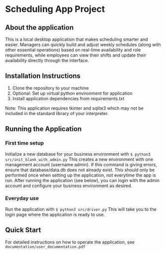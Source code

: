 # Scheduling App Project
## About the application
This is a local desktop application that makes scheduling smarter and easier. Managers can quickly build and adjust weekly schedules (along with other essential operations) based on real-time availability and role requirements, while employees can view their shifts and update their availability directly through the interface.
## Installation Instructions
1. Clone the repository to your machine
2. Optional: Set up virtual python environment for application
3. Install application dependencies from requirements.txt

Note: This application requires tkinter and sqlite3 which may not be included in the standard library of your interpreter.
## Running the Application
### First time setup
Initialize a new database for your business environment with `$ python3 src/init_blank_with_admin.py` This creates a new environment with one management account (username admin). If this command is giving errors, ensure that database/data.db does not already exist. This should only be performed once when setting up the application, not everytime the app is run. After running the application (see below), you can login with the admin account and configure your business environment as desired.
### Everyday use
Run the application with `$ python3 src/driver.py` This will take you to the login page where the application is ready to use.
## Quick Start
For detailed instructions on how to operate the application, see `documentation/user_documentation.pdf`